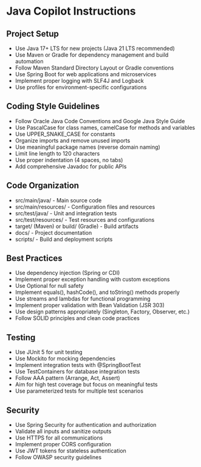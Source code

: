 # Java Copilot Instructions

## Project Setup
- Use Java 17+ LTS for new projects (Java 21 LTS recommended)
- Use Maven or Gradle for dependency management and build automation
- Follow Maven Standard Directory Layout or Gradle conventions
- Use Spring Boot for web applications and microservices
- Implement proper logging with SLF4J and Logback
- Use profiles for environment-specific configurations

## Coding Style Guidelines
- Follow Oracle Java Code Conventions and Google Java Style Guide
- Use PascalCase for class names, camelCase for methods and variables
- Use UPPER_SNAKE_CASE for constants
- Organize imports and remove unused imports
- Use meaningful package names (reverse domain naming)
- Limit line length to 120 characters
- Use proper indentation (4 spaces, no tabs)
- Add comprehensive Javadoc for public APIs

## Code Organization
- src/main/java/ - Main source code
- src/main/resources/ - Configuration files and resources
- src/test/java/ - Unit and integration tests
- src/test/resources/ - Test resources and configurations
- target/ (Maven) or build/ (Gradle) - Build artifacts
- docs/ - Project documentation
- scripts/ - Build and deployment scripts

## Best Practices
- Use dependency injection (Spring or CDI)
- Implement proper exception handling with custom exceptions
- Use Optional for null safety
- Implement equals(), hashCode(), and toString() methods properly
- Use streams and lambdas for functional programming
- Implement proper validation with Bean Validation (JSR 303)
- Use design patterns appropriately (Singleton, Factory, Observer, etc.)
- Follow SOLID principles and clean code practices

## Testing
- Use JUnit 5 for unit testing
- Use Mockito for mocking dependencies
- Implement integration tests with @SpringBootTest
- Use TestContainers for database integration tests
- Follow AAA pattern (Arrange, Act, Assert)
- Aim for high test coverage but focus on meaningful tests
- Use parameterized tests for multiple test scenarios

## Security
- Use Spring Security for authentication and authorization
- Validate all inputs and sanitize outputs
- Use HTTPS for all communications
- Implement proper CORS configuration
- Use JWT tokens for stateless authentication
- Follow OWASP security guidelines